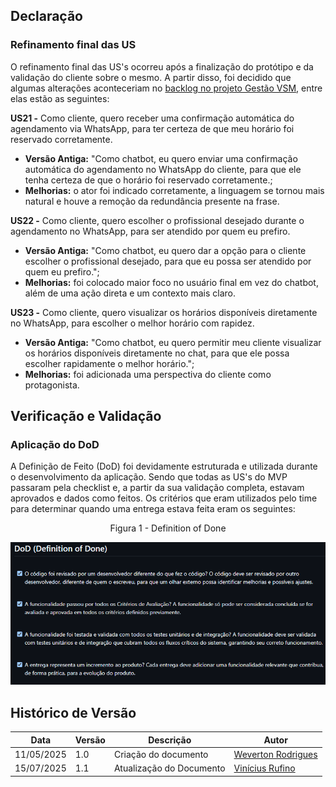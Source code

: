 ## Declaração

### Refinamento final das US

O refinamento final das US's ocorreu após a finalização do protótipo e da validação do cliente sobre o mesmo. A partir disso, foi decidido que algumas alterações aconteceriam no [backlog no projeto Gestão VSM](../visao_prod_proj/backlog_produto.md), entre elas estão as seguintes:

**US21 -** Como cliente, quero receber uma confirmação automática do agendamento via WhatsApp, para ter certeza de que meu horário foi reservado corretamente.

- **Versão Antiga:** "Como chatbot, eu quero enviar uma confirmação automática do agendamento no WhatsApp do cliente, para que ele tenha certeza de que o horário foi reservado corretamente.;
- **Melhorias:** o ator foi indicado corretamente, a linguagem se tornou mais natural e houve a remoção da redundância presente na frase.

**US22 -** Como cliente, quero escolher o profissional desejado durante o agendamento no WhatsApp, para ser atendido por quem eu prefiro.

- **Versão Antiga:** "Como chatbot, eu quero dar a opção para o cliente escolher o profissional desejado, para que eu possa ser atendido por quem eu prefiro.";
- **Melhorias:** foi colocado maior foco no usuário final em vez do chatbot, além de uma ação direta e um contexto mais claro.

**US23 -** Como cliente, quero visualizar os horários disponíveis diretamente no WhatsApp, para escolher o melhor horário com rapidez.

- **Versão Antiga:** "Como chatbot, eu quero permitir meu cliente visualizar os horários disponíveis diretamente no chat, para que ele possa escolher rapidamente o melhor horário.";
- **Melhorias:** foi adicionada uma perspectiva do cliente como protagonista.

## Verificação e Validação

### Aplicação do DoD

A Definição de Feito (DoD) foi devidamente estruturada e utilizada durante o desenvolvimento da aplicação. Sendo que todas as US's do MVP passaram pela checklist e, a partir da sua validação completa, estavam aprovados e dados como feitos. Os critérios que eram utilizados pelo time para determinar quando uma entrega estava feita eram os seguintes:

<center><p>Figura 1 - Definition of Done </p></center>

[![Figura 1 - Definition of Done](../evidencias/assets/DoD.png)](../evidencias/assets/DoD.png)

## Histórico de Versão

|Data|Versão|Descrição|Autor|
|---|---|---|---|
| 11/05/2025| 1.0 | Criação do documento | [Weverton Rodrigues](https://github.com/vevetin) |
|15/07/2025|1.1|Atualização do Documento|[Vinícius Rufino](https://github.com/RufinoVfR)|